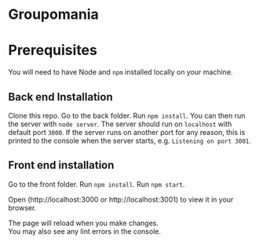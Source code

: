# Groupomania

# Prerequisites

You will need to have Node and `npm` installed locally on your machine.

## Back end Installation 

Clone this repo. 
Go to the back folder.
Run `npm install`. 
You can then run the server with `node server`. 
The server should run on `localhost` with default port `3000`. If the
server runs on another port for any reason, this is printed to the
console when the server starts, e.g. `Listening on port 3001`.
## Front end installation

Go to the front folder.
Run `npm install`. 
Run `npm start`.

Open (http://localhost:3000 or http://localhost:3001) to view it in your browser.

The page will reload when you make changes.\
You may also see any lint errors in the console.






